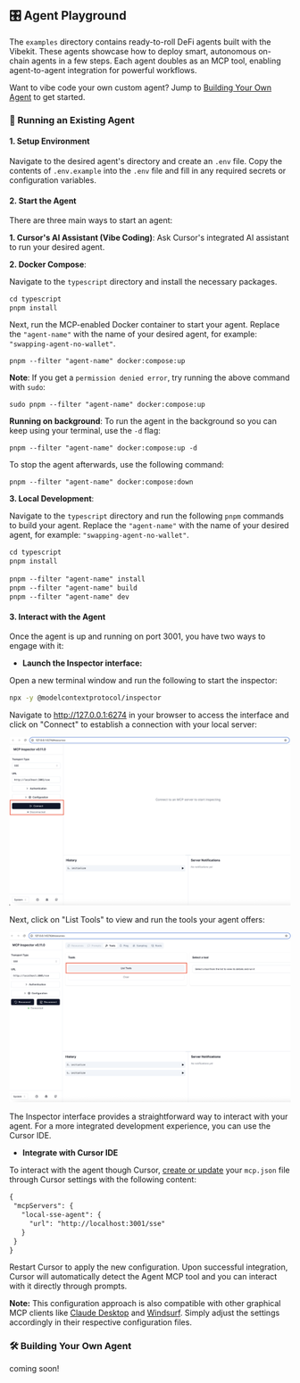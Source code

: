 ## 🎛️ Agent Playground

The `examples` directory contains ready-to-roll DeFi agents built with the Vibekit. These agents showcase how to deploy smart, autonomous on-chain agents in a few steps. Each agent doubles as an MCP tool, enabling agent-to-agent integration for powerful workflows.

Want to vibe code your own custom agent? Jump to [Building Your Own Agent](#-building-your-own-agent) to get started.

### 🚀 Running an Existing Agent

#### 1. Setup Environment

Navigate to the desired agent's directory and create an `.env` file. Copy the contents of `.env.example` into the `.env` file and fill in any required secrets or configuration variables.

#### 2. Start the Agent

There are three main ways to start an agent:

**1. Cursor's AI Assistant (Vibe Coding)**:
Ask Cursor's integrated AI assistant to run your desired agent.

**2. Docker Compose**:

Navigate to the `typescript` directory and install the necessary packages.

```
cd typescript
pnpm install
```

Next, run the MCP-enabled Docker container to start your agent. Replace the `"agent-name"` with the name of your desired agent, for example: `"swapping-agent-no-wallet"`.

```
pnpm --filter "agent-name" docker:compose:up
```

**Note**: If you get a `permission denied error`, try running the above command with `sudo`:

```
sudo pnpm --filter "agent-name" docker:compose:up
```

**Running on background**: To run the agent in the background so you can keep using your terminal, use the `-d` flag:

```
pnpm --filter "agent-name" docker:compose:up -d
```

To stop the agent afterwards, use the following command:

```
pnpm --filter "agent-name" docker:compose:down
```

**3. Local Development**:

Navigate to the `typescript` directory and run the following `pnpm` commands to build
your agent. Replace the `"agent-name"` with the name of your desired agent, for example: `"swapping-agent-no-wallet"`.

```
cd typescript
pnpm install

pnpm --filter "agent-name" install
pnpm --filter "agent-name" build
pnpm --filter "agent-name" dev
```

#### 3. Interact with the Agent

Once the agent is up and running on port 3001, you have two ways to engage with it:

- **Launch the Inspector interface:**

Open a new terminal window and run the following to start the inspector:

```bash
npx -y @modelcontextprotocol/inspector
```

Navigate to http://127.0.0.1:6274 in your browser to access the interface and click on "Connect" to establish a connection with your local server:

<p align="left">
  <img src="../../img/inspector_1.png" width="700px" alt="Inspector1"/>
</p>

Next, click on "List Tools" to view and run the tools your agent offers:

<p align="left">
  <img src="../../img/inspector_2.png" width="700px" alt="Inspector2"/>
</p>

The Inspector interface provides a straightforward way to interact with your agent. For a more integrated development experience, you can use the Cursor IDE.

- **Integrate with Cursor IDE**

To interact with the agent though Cursor, [create or update](https://docs.cursor.com/context/model-context-protocol) your `mcp.json` file through Cursor settings with the following content:

```
{
 "mcpServers": {
   "local-sse-agent": {
     "url": "http://localhost:3001/sse"
   }
 }
}

```

Restart Cursor to apply the new configuration. Upon successful integration, Cursor will automatically detect the Agent MCP tool and you can interact with it directly through prompts.

**Note:** This configuration approach is also compatible with other graphical MCP clients like [Claude Desktop](https://modelcontextprotocol.io/quickstart/user) and [Windsurf](https://docs.windsurf.com/windsurf/mcp). Simply adjust the settings accordingly in their respective configuration files.

### 🛠️ Building Your Own Agent

coming soon!
